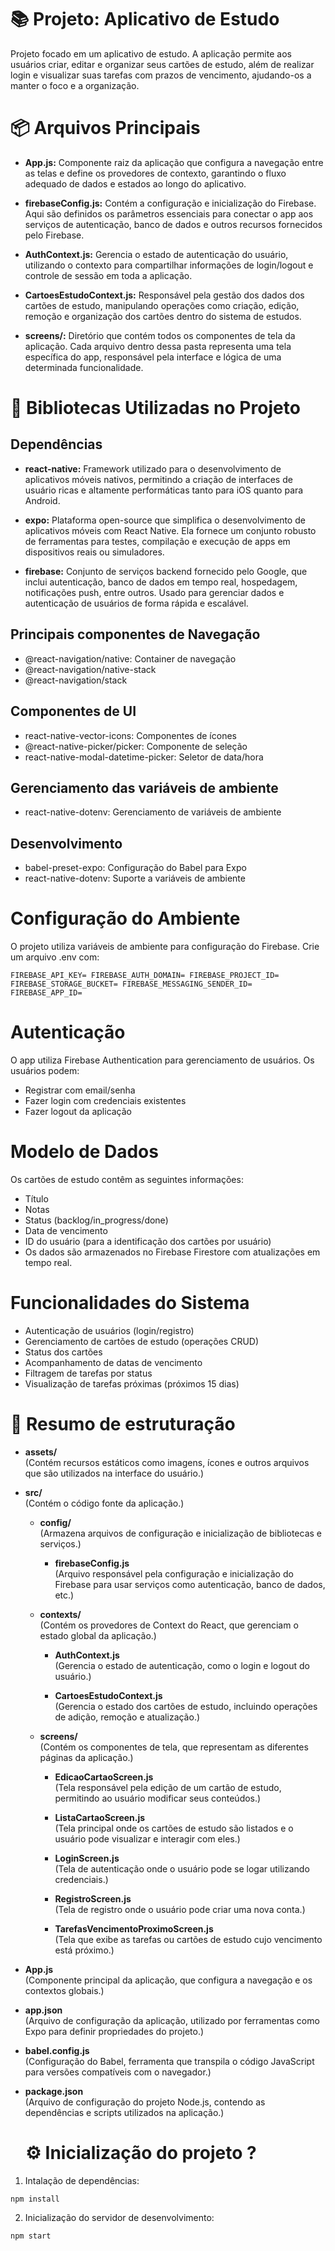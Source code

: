 # 📚 Projeto: Aplicativo de Estudo

  Projeto focado em um aplicativo de estudo. A aplicação permite aos usuários criar, editar e organizar seus cartões de estudo, além de realizar login e visualizar suas tarefas com prazos de vencimento, ajudando-os a manter o foco e a organização.

# 📦 Arquivos Principais

- **App.js:** Componente raiz da aplicação que configura a navegação entre as telas e define os provedores de contexto, garantindo o fluxo adequado de dados e estados ao longo do aplicativo.

- **firebaseConfig.js:** Contém a configuração e inicialização do Firebase. Aqui são definidos os parâmetros essenciais para conectar o app aos serviços de autenticação, banco de dados e outros recursos fornecidos pelo Firebase.

- **AuthContext.js:** Gerencia o estado de autenticação do usuário, utilizando o contexto para compartilhar informações de login/logout e controle de sessão em toda a aplicação.

- **CartoesEstudoContext.js:** Responsável pela gestão dos dados dos cartões de estudo, manipulando operações como criação, edição, remoção e organização dos cartões dentro do sistema de estudos.

- **screens/:** Diretório que contém todos os componentes de tela da aplicação. Cada arquivo dentro dessa pasta representa uma tela específica do app, responsável pela interface e lógica de uma determinada funcionalidade.


# 📖 Bibliotecas Utilizadas no Projeto

## Dependências 

- **react-native:** Framework utilizado para o desenvolvimento de aplicativos móveis nativos, permitindo a criação de interfaces de usuário ricas e altamente performáticas tanto para iOS quanto para Android.

- **expo:** Plataforma open-source que simplifica o desenvolvimento de aplicativos móveis com React Native. Ela fornece um conjunto robusto de ferramentas para testes, compilação e execução de apps em dispositivos reais ou simuladores.

- **firebase:** Conjunto de serviços backend fornecido pelo Google, que inclui autenticação, banco de dados em tempo real, hospedagem, notificações push, entre outros. Usado para gerenciar dados e autenticação de usuários de forma rápida e escalável.

## Principais componentes de Navegação

- @react-navigation/native: Container de navegação
- @react-navigation/native-stack
- @react-navigation/stack

## Componentes de UI

- react-native-vector-icons: Componentes de ícones
- @react-native-picker/picker: Componente de seleção
- react-native-modal-datetime-picker: Seletor de data/hora

## Gerenciamento das variáveis de ambiente

- react-native-dotenv: Gerenciamento de variáveis de ambiente

## Desenvolvimento

- babel-preset-expo: Configuração do Babel para Expo
- react-native-dotenv: Suporte a variáveis de ambiente

# Configuração do Ambiente

O projeto utiliza variáveis de ambiente para configuração do Firebase. Crie um arquivo .env com:

`FIREBASE_API_KEY=
FIREBASE_AUTH_DOMAIN=
FIREBASE_PROJECT_ID=
FIREBASE_STORAGE_BUCKET=
FIREBASE_MESSAGING_SENDER_ID=
FIREBASE_APP_ID=`

# Autenticação

O app utiliza Firebase Authentication para gerenciamento de usuários. Os usuários podem:

- Registrar com email/senha
- Fazer login com credenciais existentes
- Fazer logout da aplicação

# Modelo de Dados

Os cartões de estudo contêm as seguintes informações:

- Título
- Notas
- Status (backlog/in_progress/done)
- Data de vencimento
- ID do usuário (para a identificação dos cartões por usuário)
- Os dados são armazenados no Firebase Firestore com atualizações em tempo real.

# Funcionalidades do Sistema

- Autenticação de usuários (login/registro)
- Gerenciamento de cartões de estudo (operações CRUD)
- Status dos cartões 
- Acompanhamento de datas de vencimento
- Filtragem de tarefas por status
- Visualização de tarefas próximas (próximos 15 dias)

# 🔎 Resumo de estruturação

- **assets/**  
  (Contém recursos estáticos como imagens, ícones e outros arquivos que são utilizados na interface do usuário.)

- **src/**  
  (Contém o código fonte da aplicação.)

  - **config/**  
    (Armazena arquivos de configuração e inicialização de bibliotecas e serviços.)

    - **firebaseConfig.js**  
      (Arquivo responsável pela configuração e inicialização do Firebase para usar serviços como autenticação, banco de dados, etc.)

  - **contexts/**  
    (Contém os provedores de Context do React, que gerenciam o estado global da aplicação.)

    - **AuthContext.js**  
      (Gerencia o estado de autenticação, como o login e logout do usuário.)

    - **CartoesEstudoContext.js**  
      (Gerencia o estado dos cartões de estudo, incluindo operações de adição, remoção e atualização.)

  - **screens/**  
    (Contém os componentes de tela, que representam as diferentes páginas da aplicação.)

    - **EdicaoCartaoScreen.js**  
      (Tela responsável pela edição de um cartão de estudo, permitindo ao usuário modificar seus conteúdos.)

    - **ListaCartaoScreen.js**  
      (Tela principal onde os cartões de estudo são listados e o usuário pode visualizar e interagir com eles.)

    - **LoginScreen.js**  
      (Tela de autenticação onde o usuário pode se logar utilizando credenciais.)

    - **RegistroScreen.js**  
      (Tela de registro onde o usuário pode criar uma nova conta.)

    - **TarefasVencimentoProximoScreen.js**  
      (Tela que exibe as tarefas ou cartões de estudo cujo vencimento está próximo.)

- **App.js**  
  (Componente principal da aplicação, que configura a navegação e os contextos globais.)

- **app.json**  
  (Arquivo de configuração da aplicação, utilizado por ferramentas como Expo para definir propriedades do projeto.)

- **babel.config.js**  
  (Configuração do Babel, ferramenta que transpila o código JavaScript para versões compatíveis com o navegador.)

- **package.json**  
  (Arquivo de configuração do projeto Node.js, contendo as dependências e scripts utilizados na aplicação.)

  # ⚙️ Inicialização do projeto ?

1. Intalação de dependências:

`npm install`

2. Inicialização do servidor de desenvolvimento:

`npm start`
